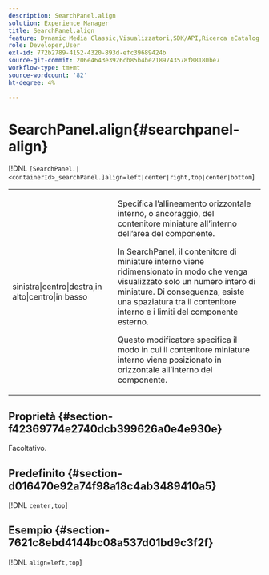 ```yaml
---
description: SearchPanel.align
solution: Experience Manager
title: SearchPanel.align
feature: Dynamic Media Classic,Visualizzatori,SDK/API,Ricerca eCatalog
role: Developer,User
exl-id: 772b2789-4152-4320-893d-efc39689424b
source-git-commit: 206e4643e3926cb85b4be2189743578f88180be7
workflow-type: tm+mt
source-wordcount: '82'
ht-degree: 4%

---
```


# SearchPanel.align{#searchpanel-align}

[!DNL `[SearchPanel.|<containerId>_searchPanel.]align=left|center|right,top|center|bottom`]

<table id="table_2B109D2F91E64B5382B31921C3780FA5"> 
 <tbody> 
  <tr> 
   <td colname="col1"> <p><span class="codeph"> sinistra|centro|destra,in alto|centro|in basso</span> </p> </td> 
   <td colname="col2"> <p> Specifica l’allineamento orizzontale interno, o ancoraggio, del contenitore miniature all’interno dell’area del componente. </p> <p>In SearchPanel, il contenitore di miniature interno viene ridimensionato in modo che venga visualizzato solo un numero intero di miniature. Di conseguenza, esiste una spaziatura tra il contenitore interno e i limiti del componente esterno. </p> <p>Questo modificatore specifica il modo in cui il contenitore miniature interno viene posizionato in orizzontale all’interno del componente. </p> </td> 
  </tr> 
 </tbody> 
</table>

## Proprietà {#section-f42369774e2740dcb399626a0e4e930e}

Facoltativo.

## Predefinito {#section-d016470e92a74f98a18c4ab3489410a5}

[!DNL `center,top`]

## Esempio {#section-7621c8ebd4144bc08a537d01bd9c3f2f}

[!DNL `align=left,top`]
